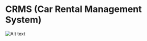 # CRMS (Car Rental Management System)

![Alt text](https://s33.picofile.com/file/8483803550/Savarina_1_page_0001.jpg)
